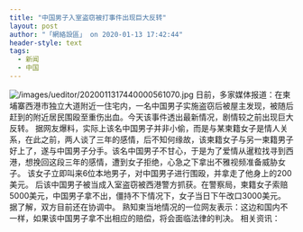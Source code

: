 ```yaml
---
title: "中国男子入室盗窃被打事件出现巨大反转"
layout: post
author: "「網絡設區」 on 2020-01-13 17:42:44"
header-style: text
tags:
  - 新闻
  - 中国
---
```


<img src="https://images.feileyuan.com/images/ueditor/2020011317440000561070.jpg" title="未标题-1" alt="/images/ueditor/2020011317440000561070.jpg">
日前，多家媒体报道：在柬埔寨西港市独立大道附近一住宅内，一名中国男子实施盗窃后被屋主发现，被随后赶到的附近居民围殴至重伤出血。今天该事件透出最新情况，剧情较之前出现巨大反转。
据网友爆料，实际上该名中国男子并非小偷，而是与某柬籍女子是情人关系，在此之前，两人谈了三年的感情，后不知何缘故，该柬籍女子与另一柬籍男子好上了，遂与中国男子分手。该名中国男子不甘心，于是为了爱情从暹粒找寻到西港，想挽回这段三年的感情，遭到女子拒绝，心急之下拿出不雅视频准备威胁女子。
该女子立即叫来6位本地男子，对中国男子进行围殴，并拿走了他身上的200美元。
后该中国男子被当成入室盗窃被西港警方抓获。在警察局，柬籍女子索赔5000美元，中国男子拿不出，僵持不下情况下，女子当日下午改口3000美元。
据了解，双方目前还在协调中。
熟知柬当地情况的一位网友表示：这边和国内不一样，如果该中国男子拿不出相应的赔偿，将会面临法律的判决。
相关资讯：


